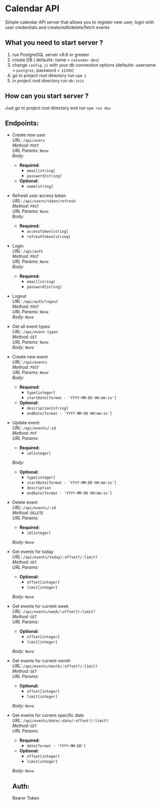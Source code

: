 # Calendar API

Simple calendar API server that allows you to register new user, login with user credentials and create/edit/delete/fetch events

## What you need to start server ?

1.  run PostgreSQL server v9.6 or greater
2.  create DB ( defaults: name = `calendar-dev`)
3.  change `config.js` with your db connection options (defaults: username = `postgres`, password = `12345`)
4.  go to project root directory run `npm i`
5.  in project root directory run `db:init`

## How can you start server ?

Just go to project root directory and run `npm run dev`

## Endpoints:

* Create new user  
  _URL:_ `/api/users`  
  _Method:_ `POST`  
  _URL Params:_ `None`  
  _Body:_
  * **Required:**
    * `email[string]`
    * `password[string]`
  * **Optional:**
    * `name[string]`
* Refresh user access token  
  _URL:_ `/api/users/token/refresh`  
  _Method:_ `POST`  
  _URL Params:_ `None`  
  _Body:_

  * **Required:**
    * `accessToken[string]`
    * `refreshToken[string]`

* Login  
  _URL:_ `/api/auth`  
  _Method:_ `POST`  
  _URL Params:_ `None`  
  _Body:_
  * **Required:**
    * `email[string]`
    * `password[string]`
* Logout  
  _URL:_ `/api/auth/logout`  
  _Method:_ `POST`  
  _URL Params:_ `None`  
  _Body:_ `None`

* Get all event types  
  _URL:_ `/api/event-types`  
  _Method:_ `GET`  
  _URL Params:_ `None`  
  _Body:_ `None`

* Create new event  
  _URL:_ `/api/events`  
  _Method:_ `POST`  
  _URL Params:_ `None`  
  _Body:_
  * **Required:**
    * `type[integer]`
    * `startDate[format - 'YYYY-MM-DD HH:mm:ss']`
  * **Optional:**
    * `description[string]`
    * `endDate[format - 'YYYY-MM-DD HH:mm:ss']`
* Update event  
   _URL:_ `/api/events/:id`  
   _Method:_ `PUT`  
   _URL Params:_

  * **Required:**
    * `id[integer]`

  _Body:_

  * **Optional:**
    * `type[integer]`
    * `startDate[format - 'YYYY-MM-DD HH:mm:ss']`
    * `description`
    * `endDate[format - 'YYYY-MM-DD HH:mm:ss']`

* Delete event  
   _URL:_ `/api/events/:id`  
   _Method:_ `DELETE`  
   _URL Params:_

  * **Required:**
    * `id[integer]`

  _Body:_ `None`

* Get events for today  
   _URL:_ `/api/events/today/:offset?/:limit?`  
   _Method:_ `GET`  
   _URL Params:_

  * **Optional:**
    * `offset[integer]`
    * `limit[integer]`

  _Body:_ `None`

* Get events for current week  
   _URL:_ `/api/events/week/:offset?/:limit?`  
   _Method:_ `GET`  
   _URL Params:_

  * **Optional:**
    * `offset[integer]`
    * `limit[integer]`

  _Body:_ `None`

* Get events for current month  
  _URL:_ `/api/events/month/:offset?/:limit?`  
  _Method:_ `GET`  
  _URL Params:_

  * **Optional:**
    * `offset[integer]`
    * `limit[integer]`

  _Body:_ `None`

* Get events for current specific date  
  _URL:_ `/api/events/date/:date/:offset?/:limit?`  
  _Method:_ `GET`  
  _URL Params:_

  * **Required:**
    * `date[format - 'YYYY-MM-DD']`
  * **Optional:**
    * `offset[integer]`
    * `limit[integer]`

  _Body:_ `None`

  ## Auth:

  Bearer Token

